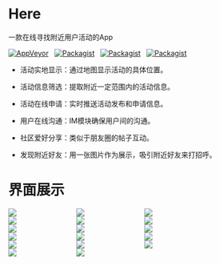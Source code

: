 # Here
一款在线寻找附近用户活动的App

[![AppVeyor](https://img.shields.io/appveyor/ci/gruntjs/grunt.svg)](https://github.com/old-traveler/Here)&nbsp;&nbsp;
[![Packagist](https://img.shields.io/packagist/dt/doctrine/orm.svg)](https://pan.baidu.com/s/14ZptwMeYOEo17Vl2qRT7tQ)&nbsp;&nbsp;
[![Packagist](https://img.shields.io/badge/API-25+-blue.svg)](https://github.com/old-traveler/Here)&nbsp;&nbsp;
[![Packagist](https://img.shields.io/badge/Version-1.0.0-green.svg)](https://github.com/old-traveler/Here)


* 活动实地显示：通过地图显示活动的具体位置。

* 活动信息筛选：提取附近一定范围内的活动信息。

* 活动在线申请：实时推送活动发布和申请信息。

* 用户在线沟通：IM模块确保用户间的沟通。

* 社区爱好分享：类似于朋友圈的帖子互动。

* 发现附近好友：用一张图片作为展示，吸引附近好友来打招呼。

# 界面展示

<img style="float:left;margin-right:120px" src="https://github.com/old-traveler/Here/blob/master/img/S80312-163028.jpg"/>
<img style="float:left;margin-right:120px" src="https://github.com/old-traveler/Here/blob/master/img/S80312-163039.jpg"/>
<img style="float:left;margin-right:120px" src="https://github.com/old-traveler/Here/blob/master/img/S80312-163045.jpg"/>
<img style="float:left;margin-right:120px" src="https://github.com/old-traveler/Here/blob/master/img/S80312-163058.jpg"/>
<img style="float:left;margin-right:120px" src="https://github.com/old-traveler/Here/blob/master/img/S80312-163122.jpg"/>
<img style="float:left;margin-right:120px" src="https://github.com/old-traveler/Here/blob/master/img/S80312-163228.jpg"/>
<img style="float:left;margin-right:120px" src="https://github.com/old-traveler/Here/blob/master/img/S80312-163242.jpg"/>
<img style="float:left;margin-right:120px" src="https://github.com/old-traveler/Here/blob/master/img/S80312-163358.jpg"/>
<img style="float:left;margin-right:120px" src="https://github.com/old-traveler/Here/blob/master/img/S80312-163430.jpg"/>
<img style="float:left;margin-right:120px" src="https://github.com/old-traveler/Here/blob/master/img/S80312-163438.jpg"/>
<img style="float:left;margin-right:120px" src="https://github.com/old-traveler/Here/blob/master/img/S80312-163508.jpg"/>
<img style="float:left;margin-right:120px" src="https://github.com/old-traveler/Here/blob/master/img/S80312-163624.jpg"/>
<img style="float:left;margin-right:120px" src="https://github.com/old-traveler/Here/blob/master/img/S80312-163637.jpg"/>
<img style="float:left;margin-right:120px" src="https://github.com/old-traveler/Here/blob/master/img/S80312-163855.jpg"/>
<img style="float:left;margin-right:120px" src="https://github.com/old-traveler/Here/blob/master/img/S80312-164610.jpg"/>
<img style="float:left;margin-right:120px" src="https://github.com/old-traveler/Here/blob/master/img/S80312-164647.jpg"/>
<img style="float:left;margin-right:120px" src="https://github.com/old-traveler/Here/blob/master/img/S80312-164703.jpg"/>



